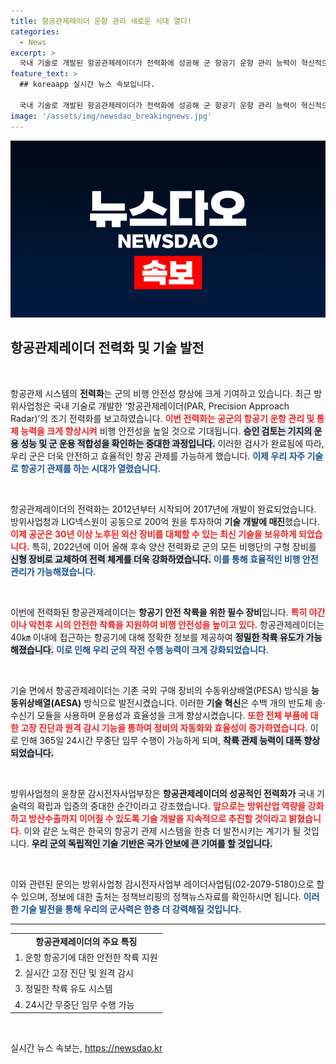 ```yaml
---
title: 항공관제레이더 운항 관리 새로운 시대 열다!
categories:
  - News
excerpt: >
  국내 기술로 개발된 항공관제레이더가 전력화에 성공해 군 항공기 운항 관리 능력이 혁신적으로 향상됩니다. 신형 레이더는 비행 안전성을 높이고, 24시간 임무 수행이 가능해져 우리의 하늘을 더욱 안전하게 지킬 것입니다!
feature_text: >
  ## koreaapp 실시간 뉴스 속보입니다.

  국내 기술로 개발된 항공관제레이더가 전력화에 성공해 군 항공기 운항 관리 능력이 혁신적으로 향상됩니다. 신형 레이더는 비행 안전성을 높이고, 24시간 임무 수행이 가능해져 우리의 하늘을 더욱 안전하게 지킬 것입니다!
image: '/assets/img/newsdao_breakingnews.jpg'
---
```


<p><img src="/assets/img/newsdao_breakingnews.jpg" alt="koreaapp 속보" /></p>

<h2 data-ke-size="size26">항공관제레이더 전력화 및 기술 발전</h2>

<p data-ke-size="size16">&nbsp;</p>

<p>항공관제 시스템의 <b>전력화</b>는 군의 비행 안전성 향상에 크게 기여하고 있습니다. 최근 방위사업청은 국내 기술로 개발한 ‘항공관제레이더(PAR, Precision Approach Radar)’의 조기 전력화를 보고하였습니다. <b><span style="color: #ee2323;">이번 전력화는 공군의 항공기 운항 관리 및 통제 능력을 크게 향상시켜</span></b> 비행 안전성을 높일 것으로 기대됩니다. <b><span style="background-color: #21538527;">승인 검토는 기지의 운용 성능 및 군 운용 적합성을 확인하는 중대한 과정입니다.</span></b> 이러한 검사가 완료됨에 따라, 우리 군은 더욱 안전하고 효율적인 항공 관제를 가능하게 했습니다. <b><span style="color: #1a5490;">이제 우리 자주 기술로 항공기 관제를 하는 시대가 열렸습니다.</span></b></p>

<p data-ke-size="size16">&nbsp;</p>

<p>항공관제레이더의 전력화는 2012년부터 시작되어 2017년에 개발이 완료되었습니다. 방위사업청과 LIG넥스원이 공동으로 200억 원을 투자하여 <b>기술 개발에 매진</b>했습니다. <b><span style="color: #ee2323;">이제 공군은 30년 이상 노후된 외산 장비를 대체할 수 있는 최신 기술을 보유하게 되었습니다.</span></b> 특히, 2022년에 이어 올해 후속 양산 전력화로 군의 모든 비행단의 구형 장비를 <b><span style="background-color: #21538527;">신형 장비로 교체하여 전력 체계를 더욱 강화하였습니다.</span></b> <b><span style="color: #1a5490;">이를 통해 효율적인 비행 안전 관리가 가능해졌습니다.</span></b></p>

<p data-ke-size="size16">&nbsp;</p>

<p>이번에 전력화된 항공관제레이더는 <b>항공기 안전 착륙을 위한 필수 장비</b>입니다. <b><span style="color: #ee2323;">특히 야간이나 악천후 시의 안전한 착륙을 지원하여 비행 안전성을 높이고 있다.</span></b> 항공관제레이더는 40㎞ 이내에 접근하는 항공기에 대해 정확한 정보를 제공하여 <b><span style="background-color: #21538527;">정밀한 착륙 유도가 가능해졌습니다.</span></b> <b><span style="color: #1a5490;">이로 인해 우리 군의 작전 수행 능력이 크게 강화되었습니다.</span></b></p>

<p data-ke-size="size16">&nbsp;</p>

<p>기술 면에서 항공관제레이더는 기존 국외 구매 장비의 수동위상배열(PESA) 방식을 <b>능동위상배열(AESA)</b> 방식으로 발전시켰습니다. 이러한 <b>기술 혁신</b>은 수백 개의 반도체 송·수신기 모듈을 사용하며 운용성과 효율성을 크게 향상시켰습니다. <b><span style="color: #ee2323;">또한 전체 부품에 대한 고장 진단과 원격 감시 기능을 통하여 정비의 자동화와 효율성이 증가하였습니다.</span></b> 이로 인해 365일 24시간 무중단 임무 수행이 가능하게 되며, <b><span style="background-color: #21538527;">착륙 관제 능력이 대폭 향상되었습니다.</span></b></p>

<p data-ke-size="size16">&nbsp;</p>

<p>방위사업청의 윤창문 감시전자사업부장은 <b>항공관제레이더의 성공적인 전력화가</b> 국내 기술력의 확립과 입증의 중대한 순간이라고 강조했습니다. <b><span style="color: #ee2323;">앞으로는 방위산업 역량을 강화하고 방산수출까지 이어질 수 있도록 기술 개발을 지속적으로 추진할 것이라고 밝혔습니다.</span></b> 이와 같은 노력은 한국의 항공기 관제 시스템을 한층 더 발전시키는 계기가 될 것입니다. <b><span style="background-color: #21538527;">우리 군의 독립적인 기술 기반은 국가 안보에 큰 기여를 할 것입니다.</span></b> </p>

<p data-ke-size="size16">&nbsp;</p>

<p>이와 관련된 문의는 방위사업청 감시전자사업부 레이더사업팀(02-2079-5180)으로 할 수 있으며, 정보에 대한 출처는 정책브리핑의 정책뉴스자료를 확인하시면 됩니다. <b><span style="color: #1a5490;">이러한 기술 발전을 통해 우리의 군사력은 한층 더 강력해질 것입니다.</span></b></p>

<hr>

<table style="width: 100%;">
<tr>
    <td style="text-align: center; height: 17px;"><b>항공관제레이더의 주요 특징</b></td>
</tr>
<tr>
    <td style="text-align: left; height: 17px;">1. 운항 항공기에 대한 안전한 착륙 지원</td>
</tr>
<tr>
    <td style="text-align: left; height: 17px;">2. 실시간 고장 진단 및 원격 감시</td>
</tr>
<tr>
    <td style="text-align: left; height: 17px;">3. 정밀한 착륙 유도 시스템</td>
</tr>
<tr>
    <td style="text-align: left; height: 17px;">4. 24시간 무중단 임무 수행 가능</td>
</tr>
</table>

<p data-ke-size="size16">&nbsp;</p>
실시간 뉴스 속보는, <a href="https://newsdao.kr" rel="dofollow">https://newsdao.kr</a>


